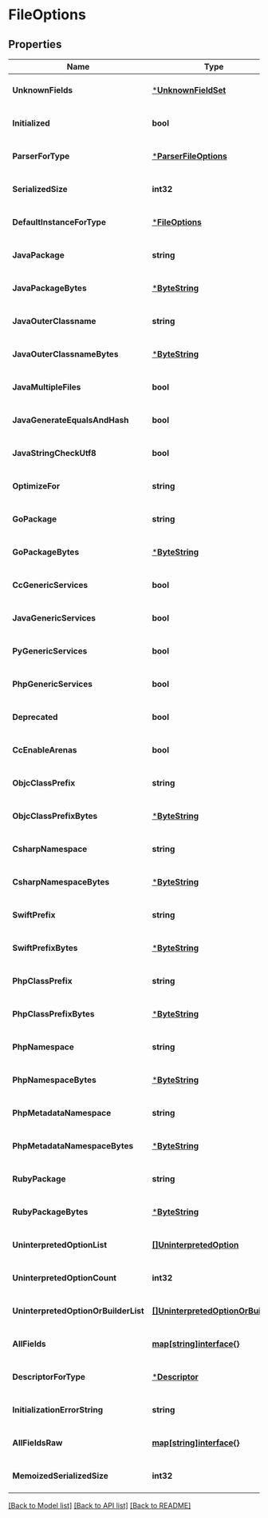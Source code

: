 # FileOptions

## Properties
Name | Type | Description | Notes
------------ | ------------- | ------------- | -------------
**UnknownFields** | [***UnknownFieldSet**](UnknownFieldSet.md) |  | [optional] [default to null]
**Initialized** | **bool** |  | [optional] [default to null]
**ParserForType** | [***ParserFileOptions**](ParserFileOptions.md) |  | [optional] [default to null]
**SerializedSize** | **int32** |  | [optional] [default to null]
**DefaultInstanceForType** | [***FileOptions**](FileOptions.md) |  | [optional] [default to null]
**JavaPackage** | **string** |  | [optional] [default to null]
**JavaPackageBytes** | [***ByteString**](ByteString.md) |  | [optional] [default to null]
**JavaOuterClassname** | **string** |  | [optional] [default to null]
**JavaOuterClassnameBytes** | [***ByteString**](ByteString.md) |  | [optional] [default to null]
**JavaMultipleFiles** | **bool** |  | [optional] [default to null]
**JavaGenerateEqualsAndHash** | **bool** |  | [optional] [default to null]
**JavaStringCheckUtf8** | **bool** |  | [optional] [default to null]
**OptimizeFor** | **string** |  | [optional] [default to null]
**GoPackage** | **string** |  | [optional] [default to null]
**GoPackageBytes** | [***ByteString**](ByteString.md) |  | [optional] [default to null]
**CcGenericServices** | **bool** |  | [optional] [default to null]
**JavaGenericServices** | **bool** |  | [optional] [default to null]
**PyGenericServices** | **bool** |  | [optional] [default to null]
**PhpGenericServices** | **bool** |  | [optional] [default to null]
**Deprecated** | **bool** |  | [optional] [default to null]
**CcEnableArenas** | **bool** |  | [optional] [default to null]
**ObjcClassPrefix** | **string** |  | [optional] [default to null]
**ObjcClassPrefixBytes** | [***ByteString**](ByteString.md) |  | [optional] [default to null]
**CsharpNamespace** | **string** |  | [optional] [default to null]
**CsharpNamespaceBytes** | [***ByteString**](ByteString.md) |  | [optional] [default to null]
**SwiftPrefix** | **string** |  | [optional] [default to null]
**SwiftPrefixBytes** | [***ByteString**](ByteString.md) |  | [optional] [default to null]
**PhpClassPrefix** | **string** |  | [optional] [default to null]
**PhpClassPrefixBytes** | [***ByteString**](ByteString.md) |  | [optional] [default to null]
**PhpNamespace** | **string** |  | [optional] [default to null]
**PhpNamespaceBytes** | [***ByteString**](ByteString.md) |  | [optional] [default to null]
**PhpMetadataNamespace** | **string** |  | [optional] [default to null]
**PhpMetadataNamespaceBytes** | [***ByteString**](ByteString.md) |  | [optional] [default to null]
**RubyPackage** | **string** |  | [optional] [default to null]
**RubyPackageBytes** | [***ByteString**](ByteString.md) |  | [optional] [default to null]
**UninterpretedOptionList** | [**[]UninterpretedOption**](UninterpretedOption.md) |  | [optional] [default to null]
**UninterpretedOptionCount** | **int32** |  | [optional] [default to null]
**UninterpretedOptionOrBuilderList** | [**[]UninterpretedOptionOrBuilder**](UninterpretedOptionOrBuilder.md) |  | [optional] [default to null]
**AllFields** | [**map[string]interface{}**](interface{}.md) |  | [optional] [default to null]
**DescriptorForType** | [***Descriptor**](Descriptor.md) |  | [optional] [default to null]
**InitializationErrorString** | **string** |  | [optional] [default to null]
**AllFieldsRaw** | [**map[string]interface{}**](interface{}.md) |  | [optional] [default to null]
**MemoizedSerializedSize** | **int32** |  | [optional] [default to null]

[[Back to Model list]](../README.md#documentation-for-models) [[Back to API list]](../README.md#documentation-for-api-endpoints) [[Back to README]](../README.md)

